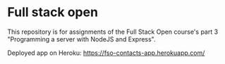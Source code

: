 # Full stack open

This repository is for assignments of the Full Stack Open course's part 3 "Programming a server with NodeJS and Express".

Deployed app on Heroku: https://fso-contacts-app.herokuapp.com/
